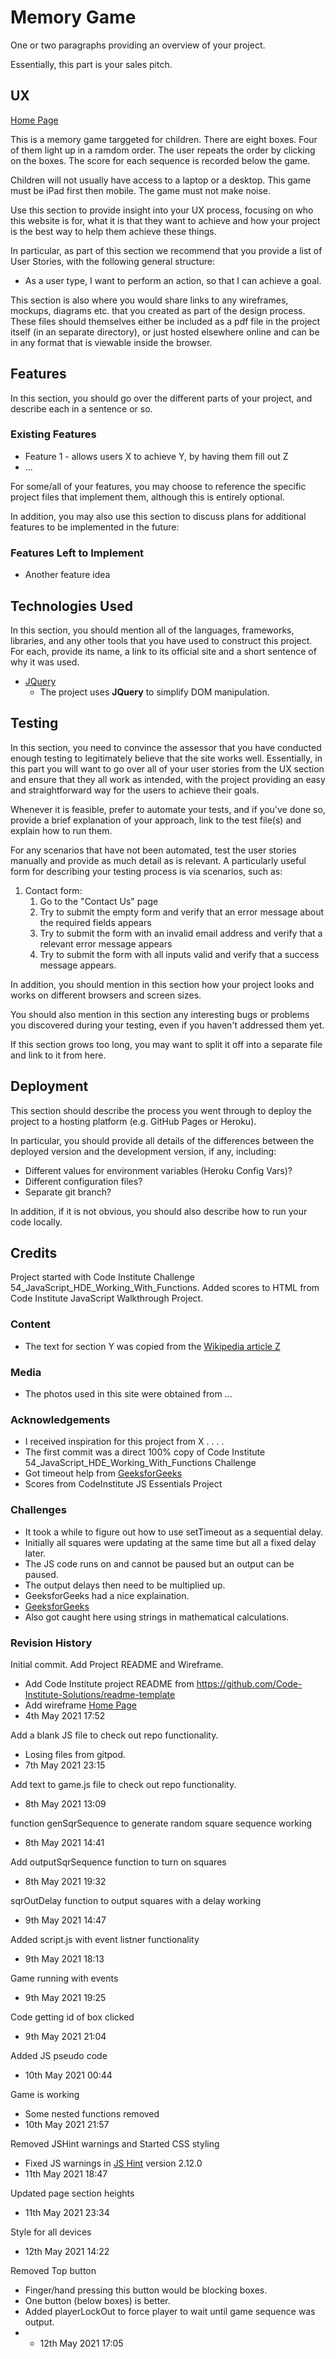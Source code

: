 # Memory Game

One or two paragraphs providing an overview of your project.

Essentially, this part is your sales pitch.
 
## UX
 
[Home Page](assets/wireframes/memory_game.pdf)

This is a memory game targgeted for children. There are eight boxes. Four of them light up in a ramdom order. The user repeats the order by clicking on the boxes.
The score for each sequence is recorded below the game.


Children will not usually have access to a laptop or a desktop.
This game must be iPad first then mobile.
The game must not make noise.



Use this section to provide insight into your UX process, focusing on who this website is for, what it is that they want to achieve and how your project is the best way to help them achieve these things.

In particular, as part of this section we recommend that you provide a list of User Stories, with the following general structure:
- As a user type, I want to perform an action, so that I can achieve a goal.

This section is also where you would share links to any wireframes, mockups, diagrams etc. that you created as part of the design process. These files should themselves either be included as a pdf file in the project itself (in an separate directory), or just hosted elsewhere online and can be in any format that is viewable inside the browser.

## Features

In this section, you should go over the different parts of your project, and describe each in a sentence or so.
 
### Existing Features
- Feature 1 - allows users X to achieve Y, by having them fill out Z
- ...

For some/all of your features, you may choose to reference the specific project files that implement them, although this is entirely optional.

In addition, you may also use this section to discuss plans for additional features to be implemented in the future:

### Features Left to Implement
- Another feature idea

## Technologies Used

In this section, you should mention all of the languages, frameworks, libraries, and any other tools that you have used to construct this project. For each, provide its name, a link to its official site and a short sentence of why it was used.

- [JQuery](https://jquery.com)
    - The project uses **JQuery** to simplify DOM manipulation.


## Testing

In this section, you need to convince the assessor that you have conducted enough testing to legitimately believe that the site works well. Essentially, in this part you will want to go over all of your user stories from the UX section and ensure that they all work as intended, with the project providing an easy and straightforward way for the users to achieve their goals.

Whenever it is feasible, prefer to automate your tests, and if you've done so, provide a brief explanation of your approach, link to the test file(s) and explain how to run them.

For any scenarios that have not been automated, test the user stories manually and provide as much detail as is relevant. A particularly useful form for describing your testing process is via scenarios, such as:

1. Contact form:
    1. Go to the "Contact Us" page
    2. Try to submit the empty form and verify that an error message about the required fields appears
    3. Try to submit the form with an invalid email address and verify that a relevant error message appears
    4. Try to submit the form with all inputs valid and verify that a success message appears.

In addition, you should mention in this section how your project looks and works on different browsers and screen sizes.

You should also mention in this section any interesting bugs or problems you discovered during your testing, even if you haven't addressed them yet.

If this section grows too long, you may want to split it off into a separate file and link to it from here.

## Deployment

This section should describe the process you went through to deploy the project to a hosting platform (e.g. GitHub Pages or Heroku).

In particular, you should provide all details of the differences between the deployed version and the development version, if any, including:
- Different values for environment variables (Heroku Config Vars)?
- Different configuration files?
- Separate git branch?

In addition, if it is not obvious, you should also describe how to run your code locally.


## Credits

Project started with Code Institute Challenge 54_JavaScript_HDE_Working_With_Functions.
Added scores to HTML from Code Institute JavaScript Walkthrough Project.



### Content
- The text for section Y was copied from the [Wikipedia article Z](https://en.wikipedia.org/wiki/Z)

### Media
- The photos used in this site were obtained from ...

### Acknowledgements
- I received inspiration for this project from X . . . . 
- The first commit was a direct 100% copy of Code Institute 54_JavaScript_HDE_Working_With_Functions Challenge
- Got timeout help from [GeeksforGeeks](https://www.geeksforgeeks.org/how-to-add-a-delay-in-a-javascript-loop/)
- Scores from CodeInstitute JS Essentials Project

### Challenges
- It took a while to figure out how to use setTimeout as a sequential delay.
- Initially all squares were updating at the same time but all a fixed delay later.
- The JS code runs on and cannot be paused but an output can be paused.
- The output delays then need to be multiplied up.
- GeeksforGeeks had a nice explaination.
- [GeeksforGeeks](https://www.geeksforgeeks.org/how-to-add-a-delay-in-a-javascript-loop/)
- Also got caught here using strings in mathematical calculations.



### Revision History

Initial commit. Add Project README and Wireframe.
- Add Code Institute project README from https://github.com/Code-Institute-Solutions/readme-template
- Add wireframe [Home Page](assets/wireframes/memory_game.pdf)
- 4th May 2021 17:52

Add a blank JS file to check out repo functionality.
- Losing files from gitpod.
- 7th May 2021 23:15

Add text to game.js file to check out repo functionality.
- 8th May 2021 13:09

function genSqrSequence to generate random square sequence working
- 8th May 2021 14:41

Add outputSqrSequence function to turn on squares
- 8th May 2021 19:32

sqrOutDelay function to output squares with a delay working
- 9th May 2021 14:47

Added script.js with event listner functionality
- 9th May 2021 18:13

Game running with events
- 9th May 2021 19:25

Code getting id of box clicked
- 9th May 2021 21:04

Added JS pseudo code
- 10th May 2021 00:44

Game is working
- Some nested functions removed
- 10th May 2021 21:57

Removed JSHint warnings and Started CSS styling
- Fixed JS warnings in [JS Hint](https://jshint.com/) version 2.12.0
- 11th May 2021 18:47

Updated page section heights
- 11th May 2021 23:34

Style for all devices
- 12th May 2021 14:22

Removed Top button
- Finger/hand pressing this button would be blocking boxes.
- One button (below boxes) is better.
- Added playerLockOut to force player to wait until game sequence was output.
- - 12th May 2021 17:05
